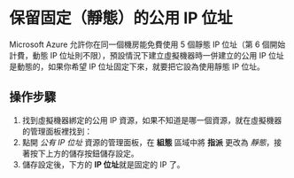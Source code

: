 # 保留固定（靜態）的公用 IP 位址

Microsoft Azure 允許你在同一個機房能免費使用 5 個靜態 IP 位址（第 6 個開始計費，動態 IP 位址則不限），預設情況下建立虛擬機器時一併建立的公用 IP 位址是動態的，如果你希望 IP 位址固定下來，就要把它設為使用靜態 IP 位址。

## 操作步驟

1. 找到虛擬機器綁定的公用 IP 資源，如果不知道是哪一個資源，就在虛擬機器的管理面板裡找到：
2. 點開 _公有 IP 位址_ 資源的管理面板，在 **組態** 區域中將 **指派** 更改為 _靜態_，接著按下上方的儲存按鈕儲存設定。
3. 儲存設定後，下方的 **IP 位址**就是固定的 IP 了。


